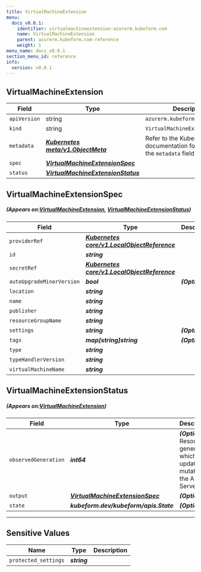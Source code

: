 ```yaml
---
title: VirtualMachineExtension
menu:
  docs_v0.0.1:
    identifier: virtualmachineextension-azurerm.kubeform.com
    name: VirtualMachineExtension
    parent: azurerm.kubeform.com-reference
    weight: 1
menu_name: docs_v0.0.1
section_menu_id: reference
info:
  version: v0.0.1
---
```


## VirtualMachineExtension
| Field | Type | Description |
| ------ | ----- | ----------- |
| `apiVersion` | string | `azurerm.kubeform.com/v1alpha1` |
|    `kind` | string | `VirtualMachineExtension` |
| `metadata` | ***[Kubernetes meta/v1.ObjectMeta](https://kubernetes.io/docs/reference/generated/kubernetes-api/v1.13/#objectmeta-v1-meta)***|Refer to the Kubernetes API documentation for the fields of the `metadata` field.|
| `spec` | ***[VirtualMachineExtensionSpec](#VirtualMachineExtensionSpec)***||
| `status` | ***[VirtualMachineExtensionStatus](#VirtualMachineExtensionStatus)***||
## VirtualMachineExtensionSpec
##### (Appears on:[VirtualMachineExtension](#VirtualMachineExtension), [VirtualMachineExtensionStatus](#VirtualMachineExtensionStatus))
| Field | Type | Description |
| ------ | ----- | ----------- |
| `providerRef` | ***[Kubernetes core/v1.LocalObjectReference](https://kubernetes.io/docs/reference/generated/kubernetes-api/v1.13/#localobjectreference-v1-core)***||
| `id` | ***string***||
| `secretRef` | ***[Kubernetes core/v1.LocalObjectReference](https://kubernetes.io/docs/reference/generated/kubernetes-api/v1.13/#localobjectreference-v1-core)***||
| `autoUpgradeMinorVersion` | ***bool***| ***(Optional)*** |
| `location` | ***string***||
| `name` | ***string***||
| `publisher` | ***string***||
| `resourceGroupName` | ***string***||
| `settings` | ***string***| ***(Optional)*** |
| `tags` | ***map[string]string***| ***(Optional)*** |
| `type` | ***string***||
| `typeHandlerVersion` | ***string***||
| `virtualMachineName` | ***string***||
## VirtualMachineExtensionStatus
##### (Appears on:[VirtualMachineExtension](#VirtualMachineExtension))
| Field | Type | Description |
| ------ | ----- | ----------- |
| `observedGeneration` | ***int64***| ***(Optional)*** Resource generation, which is updated on mutation by the API Server.|
| `output` | ***[VirtualMachineExtensionSpec](#VirtualMachineExtensionSpec)***| ***(Optional)*** |
| `state` | ***kubeform.dev/kubeform/apis.State***| ***(Optional)*** |
---
## Sensitive Values
| Name | Type | Description |
|------|------|-------------|
| `protected_settings` | ***string*** ||
